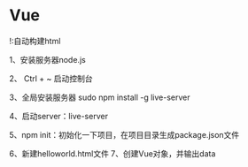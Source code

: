 # Vue

!:自动构建html

1、安装服务器node.js

2、 Ctrl + ~  启动控制台

3、全局安装服务器  sudo npm install -g live-server

4、启动server：live-server

5、npm init：初始化一下项目，在项目目录生成package.json文件

6、新建helloworld.html文件
7、创建Vue对象，并输出data